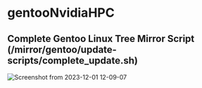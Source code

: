 # gentooNvidiaHPC

## Complete Gentoo Linux Tree Mirror Script (/mirror/gentoo/update-scripts/complete_update.sh)
![Screenshot from 2023-12-01 12-09-07](https://github.com/alexander-labarge/gentooNvidiaHPC/assets/103531175/f0f5dc3c-1388-4d0d-a410-3efa40d577c4)

